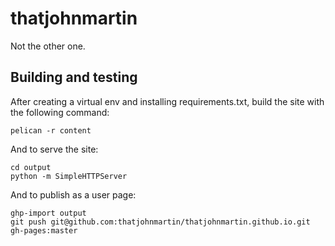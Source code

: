 thatjohnmartin
==============

Not the other one.

Building and testing
--------------------

After creating a virtual env and installing requirements.txt, build the site with the following command:

    pelican -r content

And to serve the site:

    cd output
    python -m SimpleHTTPServer

And to publish as a user page:

    ghp-import output
    git push git@github.com:thatjohnmartin/thatjohnmartin.github.io.git gh-pages:master